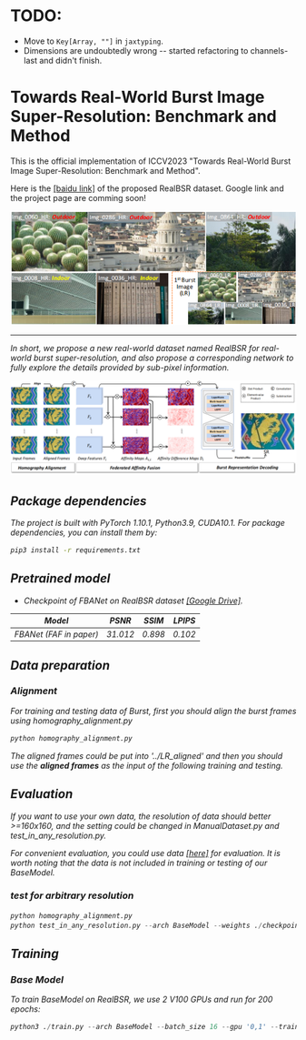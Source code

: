 # TODO:

- Move to `Key[Array, ""]` in `jaxtyping`.
- Dimensions are undoubtedly wrong -- started refactoring to channels-last and didn't finish.

# Towards Real-World Burst Image Super-Resolution: Benchmark and Method 
This is the official implementation of ICCV2023 "Towards Real-World Burst Image Super-Resolution: Benchmark and Method".

Here is the [[baidu link]](https://pan.baidu.com/s/1xVsCXPDK8bLTHZJNr_ygWQ?pwd=1m2e) of the proposed RealBSR dataset. Google link and the project page are comming soon!

![Details](figs/realbsr_eg.png)
<hr>
<i> In short, we propose a new real-world dataset named RealBSR for real-world burst super-resolution, and also propose a corresponding network to fully explore the details provided by sub-pixel information.

![Overview](figs/Framework.png)

## Package dependencies
The project is built with PyTorch 1.10.1, Python3.9, CUDA10.1. For package dependencies, you can install them by:
```bash
pip3 install -r requirements.txt
```

## Pretrained model

- Checkpoint of FBANet on RealBSR dataset [[Google Drive]](https://drive.google.com/file/d/1Gc-xp_MAi6_rLTfEAT9N50ERgbfz3b4A/view?usp=drive_link).

|               Model                |  PSNR  | SSIM  | LPIPS |
|:----------------------------------:|:------:|:-----:|:-----:|
|       FBANet (FAF in paper)        | 31.012 | 0.898 | 0.102 |

## Data preparation 
### Alignment
For training and testing data of Burst, first you should align the burst frames using homography_alignment.py
```python
python homography_alignment.py
```
The aligned frames could be put into '../LR_aligned' and then you should use the **aligned frames** as the input of the following training and testing.


## Evaluation
If you want to use your own data, the resolution of data should better >=160x160, and the setting could be changed in ManualDataset.py and test_in_any_resolution.py.

For convenient evaluation, you could use data [[here]](https://drive.google.com/file/d/1I9WZCB8MGEc4MJe_WJXhx50AakbK15aL/view?usp=sharing) for evaluation.
It is worth noting that the data is not included in training or testing of our BaseModel.

### test for arbitrary resolution

```python
python homography_alignment.py
python test_in_any_resolution.py --arch BaseModel --weights ./checkpoints/FAF/model_best.pth --save_images
```


## Training
### Base Model
To train BaseModel on RealBSR, we use 2 V100 GPUs and run for 200 epochs:

```python
python3 ./train.py --arch BaseModel --batch_size 16 --gpu '0,1' --train_ps 160 --env 64_0523_MotionMFSR_FAF --embed_dim 64 --warmup
```

